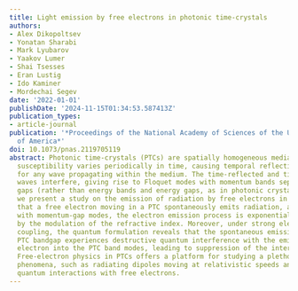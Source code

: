 ```yaml
---
title: Light emission by free electrons in photonic time-crystals
authors:
- Alex Dikopoltsev
- Yonatan Sharabi
- Mark Lyubarov
- Yaakov Lumer
- Shai Tsesses
- Eran Lustig
- Ido Kaminer
- Mordechai Segev
date: '2022-01-01'
publishDate: '2024-11-15T01:34:53.587413Z'
publication_types:
- article-journal
publication: '*Proceedings of the National Academy of Sciences of the United States
  of America*'
doi: 10.1073/pnas.2119705119
abstract: Photonic time-crystals (PTCs) are spatially homogeneous media whose electromagnetic
  susceptibility varies periodically in time, causing temporal reflections and refractions
  for any wave propagating within the medium. The time-reflected and time-refracted
  waves interfere, giving rise to Floquet modes with momentum bands separated by momentum
  gaps (rather than energy bands and energy gaps, as in photonic crystals). Here,
  we present a study on the emission of radiation by free electrons in PTCs. We show
  that a free electron moving in a PTC spontaneously emits radiation, and when associated
  with momentum-gap modes, the electron emission process is exponentially amplified
  by the modulation of the refractive index. Moreover, under strong electron-photon
  coupling, the quantum formulation reveals that the spontaneous emission into the
  PTC bandgap experiences destructive quantum interference with the emission of the
  electron into the PTC band modes, leading to suppression of the interdependent emission.
  Free-electron physics in PTCs offers a platform for studying a plethora of exciting
  phenomena, such as radiating dipoles moving at relativistic speeds and highly efficient
  quantum interactions with free electrons.
---
```

